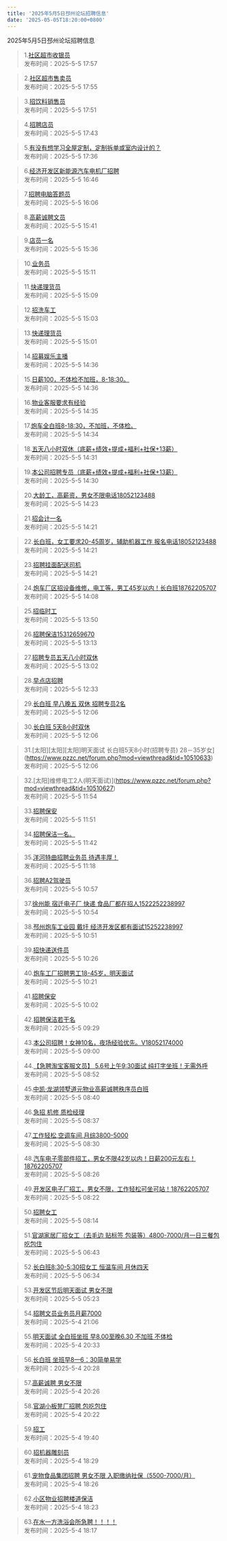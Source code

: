 ```yaml
---
title: '2025年5月5日邳州论坛招聘信息'
date: '2025-05-05T18:20:00+0800'
---
```

2025年5月5日邳州论坛招聘信息
<!--more-->
>1.[社区超市收银员](https://www.pzzc.net/forum.php?mod=viewthread&tid=10510721)<br>
>发布时间：2025-5-5 17:57

>2.[社区超市售卖员](https://www.pzzc.net/forum.php?mod=viewthread&tid=10510720)<br>
>发布时间：2025-5-5 17:55

>3.[招饮料销售员](https://www.pzzc.net/forum.php?mod=viewthread&tid=10510719)<br>
>发布时间：2025-5-5 17:51

>4.[招聘店员](https://www.pzzc.net/forum.php?mod=viewthread&tid=10510716)<br>
>发布时间：2025-5-5 17:43

>5.[有没有想学习全屋定制，定制拆单或室内设计的？](https://www.pzzc.net/forum.php?mod=viewthread&tid=10510713)<br>
>发布时间：2025-5-5 17:36

>6.[经济开发区新能源汽车电机厂招聘](https://www.pzzc.net/forum.php?mod=viewthread&tid=10510708)<br>
>发布时间：2025-5-5 16:46

>7.[招聘电脑答题员](https://www.pzzc.net/forum.php?mod=viewthread&tid=10510703)<br>
>发布时间：2025-5-5 16:06

>8.[高薪诚聘文员](https://www.pzzc.net/forum.php?mod=viewthread&tid=10510700)<br>
>发布时间：2025-5-5 15:41

>9.[店员一名](https://www.pzzc.net/forum.php?mod=viewthread&tid=10510697)<br>
>发布时间：2025-5-5 15:36

>10.[业务员](https://www.pzzc.net/forum.php?mod=viewthread&tid=10510685)<br>
>发布时间：2025-5-5 15:11

>11.[快递理货员](https://www.pzzc.net/forum.php?mod=viewthread&tid=10510684)<br>
>发布时间：2025-5-5 15:09

>12.[招洗车工](https://www.pzzc.net/forum.php?mod=viewthread&tid=10510683)<br>
>发布时间：2025-5-5 15:03

>13.[快递理货员](https://www.pzzc.net/forum.php?mod=viewthread&tid=10510681)<br>
>发布时间：2025-5-5 15:01

>14.[招募娱乐主播](https://www.pzzc.net/forum.php?mod=viewthread&tid=10510675)<br>
>发布时间：2025-5-5 14:36

>15.[日薪100，不体检不加班，8-18:30。](https://www.pzzc.net/forum.php?mod=viewthread&tid=10510674)<br>
>发布时间：2025-5-5 14:36

>16.[物业客服要求有经验](https://www.pzzc.net/forum.php?mod=viewthread&tid=10510673)<br>
>发布时间：2025-5-5 14:35

>17.[炮车全白班8-18:30，不加班，不体检。](https://www.pzzc.net/forum.php?mod=viewthread&tid=10510672)<br>
>发布时间：2025-5-5 14:34

>18.[五天八小时双休（底薪+绩效+提成+福利+社保+13薪）](https://www.pzzc.net/forum.php?mod=viewthread&tid=10510671)<br>
>发布时间：2025-5-5 14:31

>19.[本公司招聘专员（底薪+绩效+提成+福利+社保+13薪）](https://www.pzzc.net/forum.php?mod=viewthread&tid=10510670)<br>
>发布时间：2025-5-5 14:30

>20.[大龄工，高薪资，男女不限电话18052123488](https://www.pzzc.net/forum.php?mod=viewthread&tid=10510667)<br>
>发布时间：2025-5-5 14:23

>21.[招会计一名](https://www.pzzc.net/forum.php?mod=viewthread&tid=10510665)<br>
>发布时间：2025-5-5 14:21

>22.[长白班，女工要求20-45周岁，辅助机器工作
报名电话18052123488](https://www.pzzc.net/forum.php?mod=viewthread&tid=10510664)<br>
>发布时间：2025-5-5 14:21

>23.[招聘挂面配送司机](https://www.pzzc.net/forum.php?mod=viewthread&tid=10510663)<br>
>发布时间：2025-5-5 14:21

>24.[炮车厂区招设备维修，电工等，男工45岁以内！长白班18762205707](https://www.pzzc.net/forum.php?mod=viewthread&tid=10510659)<br>
>发布时间：2025-5-5 14:08

>25.[招临时工](https://www.pzzc.net/forum.php?mod=viewthread&tid=10510652)<br>
>发布时间：2025-5-5 13:50

>26.[招聘保洁15312659670](https://www.pzzc.net/forum.php?mod=viewthread&tid=10510647)<br>
>发布时间：2025-5-5 13:13

>27.[招聘专员五天八小时双休](https://www.pzzc.net/forum.php?mod=viewthread&tid=10510643)<br>
>发布时间：2025-5-5 13:02

>28.[早点店招聘](https://www.pzzc.net/forum.php?mod=viewthread&tid=10510641)<br>
>发布时间：2025-5-5 12:33

>29.[长白班 早八晚五 双休  招聘专员2名](https://www.pzzc.net/forum.php?mod=viewthread&tid=10510636)<br>
>发布时间：2025-5-5 12:06

>30.[长白班 5天8小时双休](https://www.pzzc.net/forum.php?mod=viewthread&tid=10510635)<br>
>发布时间：2025-5-5 12:06

>31.[太阳][太阳][太阳]明天面试
长白班5天8小时(招聘专员)
28－35岁女](https://www.pzzc.net/forum.php?mod=viewthread&tid=10510633)<br>
>发布时间：2025-5-5 12:06

>32.[太阳]维修电工2人(明天面试)](https://www.pzzc.net/forum.php?mod=viewthread&tid=10510627)<br>
>发布时间：2025-5-5 11:54

>33.[招聘保安](https://www.pzzc.net/forum.php?mod=viewthread&tid=10510623)<br>
>发布时间：2025-5-5 11:51

>34.[招聘保洁一名。](https://www.pzzc.net/forum.php?mod=viewthread&tid=10510621)<br>
>发布时间：2025-5-5 11:42

>35.[洋河特曲招聘业务员 待遇丰厚！](https://www.pzzc.net/forum.php?mod=viewthread&tid=10510616)<br>
>发布时间：2025-5-5 11:18

>36.[招聘A2驾驶员](https://www.pzzc.net/forum.php?mod=viewthread&tid=10510612)<br>
>发布时间：2025-5-5 10:57

>37.[徐州能   宿迁电子厂    快递   食品厂都在招人1522252238997](https://www.pzzc.net/forum.php?mod=viewthread&tid=10510611)<br>
>发布时间：2025-5-5 10:54

>38.[邳州炮车工业园    戴圩 经济开发区都有面试15252238997](https://www.pzzc.net/forum.php?mod=viewthread&tid=10510610)<br>
>发布时间：2025-5-5 10:51

>39.[招快递送件员](https://www.pzzc.net/forum.php?mod=viewthread&tid=10510596)<br>
>发布时间：2025-5-5 10:26

>40.[炮车工厂招聘男工18-45岁，明天面试](https://www.pzzc.net/forum.php?mod=viewthread&tid=10510593)<br>
>发布时间：2025-5-5 10:21

>41.[招聘保安](https://www.pzzc.net/forum.php?mod=viewthread&tid=10510586)<br>
>发布时间：2025-5-5 10:02

>42.[招聘保洁若干名](https://www.pzzc.net/forum.php?mod=viewthread&tid=10510579)<br>
>发布时间：2025-5-5 09:29

>43.[本公司招聘！女神10名，夜场经验优先。V18052174000](https://www.pzzc.net/forum.php?mod=viewthread&tid=10510571)<br>
>发布时间：2025-5-5 09:00

>44.[【急聘淘宝客服文员】
5.6号上午9:30面试
 纯打字坐班！无需外呼](https://www.pzzc.net/forum.php?mod=viewthread&tid=10510568)<br>
>发布时间：2025-5-5 08:52

>45.[中凯·龙湖领墅道元物业高薪诚聘秩序员白班](https://www.pzzc.net/forum.php?mod=viewthread&tid=10510561)<br>
>发布时间：2025-5-5 08:40

>46.[急招 机修 质检经理](https://www.pzzc.net/forum.php?mod=viewthread&tid=10510558)<br>
>发布时间：2025-5-5 08:37

>47.[工作轻松,空调车间,月综3800-5000](https://www.pzzc.net/forum.php?mod=viewthread&tid=10510557)<br>
>发布时间：2025-5-5 08:30

>48.[汽车电子零部件招工，男女不限42岁以内！日薪200元左右！18762205707](https://www.pzzc.net/forum.php?mod=viewthread&tid=10510556)<br>
>发布时间：2025-5-5 08:26

>49.[开发区电子厂招工，男女不限，工作轻松可坐可站！18762205707](https://www.pzzc.net/forum.php?mod=viewthread&tid=10510555)<br>
>发布时间：2025-5-5 08:22

>50.[招聘女工](https://www.pzzc.net/forum.php?mod=viewthread&tid=10510554)<br>
>发布时间：2025-5-5 08:14

>51.[官湖家居厂招女工（去毛边 贴标签 包装等）4800-7000/月一日三餐包吃包住](https://www.pzzc.net/forum.php?mod=viewthread&tid=10510545)<br>
>发布时间：2025-5-5 06:43

>52.[长白班8:30-5:30招女工  恒温车间 月休四天](https://www.pzzc.net/forum.php?mod=viewthread&tid=10510543)<br>
>发布时间：2025-5-5 06:34

>53.[开发区节后明天面试 男女不限](https://www.pzzc.net/forum.php?mod=viewthread&tid=10510540)<br>
>发布时间：2025-5-5 05:23

>54.[招聘文员业务员月薪7000](https://www.pzzc.net/forum.php?mod=viewthread&tid=10510528)<br>
>发布时间：2025-5-4 21:06

>55.[明天面试 全白班坐班 
早8.00至晚6.30   不加班 不体检](https://www.pzzc.net/forum.php?mod=viewthread&tid=10510522)<br>
>发布时间：2025-5-4 20:33

>56.[长白班 坐班早8—6：30简单易学](https://www.pzzc.net/forum.php?mod=viewthread&tid=10510521)<br>
>发布时间：2025-5-4 20:28

>57.[高薪诚聘 男女不限](https://www.pzzc.net/forum.php?mod=viewthread&tid=10510520)<br>
>发布时间：2025-5-4 20:26

>58.[官湖小板凳厂招聘 包吃包住](https://www.pzzc.net/forum.php?mod=viewthread&tid=10510519)<br>
>发布时间：2025-5-4 20:22

>59.[招工](https://www.pzzc.net/forum.php?mod=viewthread&tid=10510513)<br>
>发布时间：2025-5-4 19:40

>60.[招机器雕刻员](https://www.pzzc.net/forum.php?mod=viewthread&tid=10510506)<br>
>发布时间：2025-5-4 18:29

>61.[宠物食品集团招聘 男女不限 入职缴纳社保（5500-7000/月）](https://www.pzzc.net/forum.php?mod=viewthread&tid=10510505)<br>
>发布时间：2025-5-4 18:26

>62.[小区物业招聘楼道保洁](https://www.pzzc.net/forum.php?mod=viewthread&tid=10510504)<br>
>发布时间：2025-5-4 18:23

>63.[在水一方洗浴会所急聘！！！！](https://www.pzzc.net/forum.php?mod=viewthread&tid=10510503)<br>
>发布时间：2025-5-4 18:17

